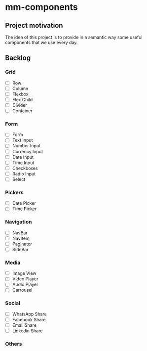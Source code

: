 # mm-components

## Project motivation

The idea of this project is to provide in a semantic way some useful components that we use every day.

## Backlog

### Grid
- [ ] Row
- [ ] Column
- [ ] Flexbox
- [ ] Flex Child
- [ ] Divider
- [ ] Container

### Form
- [ ] Form
- [ ] Text Input
- [ ] Number Input
- [ ] Currency Input
- [ ] Date Input
- [ ] Time Input
- [ ] Checkboxes
- [ ] Radio Input
- [ ] Select

### Pickers
- [ ] Date Picker
- [ ] Time Picker

### Navigation
- [ ] NavBar
- [ ] NavItem
- [ ] Paginator
- [ ] SideBar

### Media
- [ ] Image View
- [ ] Video Player
- [ ] Audio Player
- [ ] Carrousel

### Social
- [ ] WhatsApp Share
- [ ] Facebook Share
- [ ] Email Share
- [ ] Linkedin Share

### Others
